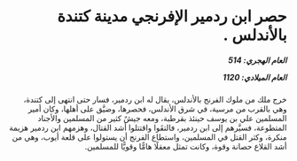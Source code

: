 <h1 dir="rtl">حصر ابن ردمير الإفرنجي مدينة كتندة بالأندلس .</h1>

<h5 dir="rtl">العام الهجري:  514

العام الميلادي: 1120

</h5>

<p dir="rtl">خرج ملك من ملوك الفرنج بالأندلس، يقال له ابن ردمير، فسار حتى انتهى إلى كتندة، وهي بالقرب من مرسية، في شرق الأندلس، فحصرها، وضيَّق على أهلها، وكان أمير المسلمين علي بن يوسف حينئذ بقرطبة، ومعه جيشٌ كثير من المسلمين والأجناد المتطوعة، فسيَّرهم إلى ابن ردمير، فالتقَوا واقتتلوا أشد القتال، وهزمهم ابن ردمير هزيمة منكرة، وكثر القتل في المسلمين، واستطاع الفرنج أن يستولوا على قلعة أيوب، وهي من أشد القلاع حصانة وقوة، وكانت تمثل معقلًا هامًّا وقويًّا للمسلمين.</p></br>
